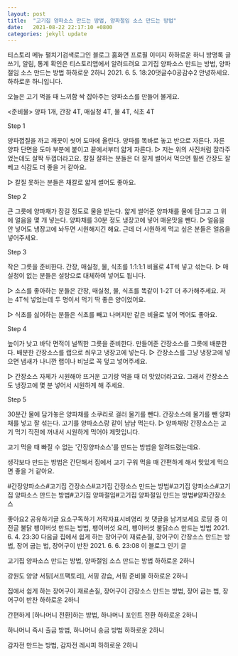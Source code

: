 ```yaml
---
layout: post
title:  "고기집 양파소스 만드는 방법, 양파절임 소스 만드는 방법"
date:   2021-08-22 22:17:10 +0800
categories: jekyll update
---
```

티스토리 메뉴 펼치기검색로그인
블로그 홈화면
프로필 이미지
하하로운 하니
방명록
글쓰기, 알림, 통계 확인은 티스토리앱에서
알려드려요
고기집 양파소스 만드는 방법, 양파절임 소스 만드는 방법
하하로운 2하니
2021. 6. 5. 18:20댓글수0공감수2
안녕하세요. 하하로운 하니입니다.

오늘은 고기 먹을 때 느끼함 싹 잡아주는 양파소스를 만들어 볼게요.

<준비물>
양파 1개, 간장 4T, 매실청 4T, 물 4T, 식초 4T

Step 1




양파껍질을 까고 깨끗이 씻어 도마에 올린다.
양파를 똑바로 놓고 반으로 자른다.
자른 양파 단면을 도마 부분에 붙이고 끝에서부터 얇게 자른다.
▷ 저는 위의 사진처럼 잘라주었는데도 살짝 두껍더라고요. 칼질 잘하는 분들은 더 잘게 썰어서 먹으면 훨씬 간장도 잘 베고 식감도 더 좋을 거 같아요.

▷ 칼질 못하는 분들은 채칼로 얇게 썰어도 좋아요.

Step 2


큰 그릇에 양파채가 잠길 정도로 물을 받는다.
얇게 썰어준 양파채를 물에 담그고 그 위에 얼음을 몇 개 넣는다.
양파채를 30분 정도 냉장고에 넣어 매운맛을 뺀다.
▷ 얼음을 안 넣어도 냉장고에 놔두면 시원해지긴 해요. 근데 더 시원하게 먹고 싶은 분들은 얼음을 넣어주세요.

Step 3




작은 그릇을 준비한다.
간장, 매실청, 물, 식초를 1:1:1:1 비율로 4T씩 넣고 섞는다.
▷ 매실청이 없는 분들은 설탕으로 대체하여 넣어도 됩니다.

▷ 소스를 좋아하는 분들은 간장, 매실청, 물, 식초를 똑같이 1-2T 더 추가해주세요. 저는 4T씩 넣었는데 두 명이서 먹기 딱 좋은 양이었어요.

▷ 식초를 싫어하는 분들은 식초를 빼고 나머지만 같은 비율로 넣어 먹어도 좋아요.

Step 4


높이가 낮고 바닥 면적이 널찍한 그릇을 준비한다.
만들어준 간장소스를 그릇에 배분한다.
배분한 간장소스를 랩으로 씌우고 냉장고에 넣는다.
▷ 간장소스를 그냥 냉장고에 넣으면 냄새가 나니깐 랩이나 비닐로 꼭 덮고 넣어주세요.

▷ 간장소스 자체가 시원해야 뜨거운 고기랑 먹을 때 더 맛있더라고요. 그래서 간장소스도 냉장고에 몇 분 넣어서 시원하게 해 주세요.

Step 5



30분간 물에 담가놓은 양파채를 소쿠리로 걸러 물기를 뺀다.
간장소스에 물기를 뺀 양파채를 넣고 잘 섞는다.
고기를 양파소스랑 같이 냠냠 먹는다.
▷ 양파채랑 간장소스는 고기 먹기 직전에 꺼내서 시원하게 먹어야 제맛입니다.

 

고기 먹을 때 빠질 수 없는 '간장양파소스'를 만드는 방법을 알려드렸는데요.

생각보다 만드는 방법은 간단해서 집에서 고기 구워 먹을 때 간편하게 해서 맛있게 먹으면 좋을 거 같아요.


#간장양파소스#고기집 간장소스#고기집 간장소스 만드는 방법#고기집 양파소스#고기집 양파소스 만드는 방법#고기집 양파절임#고기집 양파절임 만드는 방법#양파간장소스

좋아요2
공유하기글 요소구독하기
저작자표시비영리
첫 댓글을 남겨보세요
로딩 중
이전글
불닭 팽이버섯 만드는 방법, 팽이버섯 요리, 팽이버섯 불닭소스 만드는 방법
2021. 6. 4. 23:30
다음글
집에서 쉽게 하는 장어구이 재료손질, 장어구이 간장소스 만드는 방법, 장어 굽는 법, 장어구이 반찬
2021. 6. 6. 23:08
이 블로그 인기 글

고기집 양파소스 만드는 방법, 양파절임 소스 만드는 방법
하하로운 2하니

강원도 양양 서핑[서프팩토리], 서핑 강습, 서핑 준비물
하하로운 2하니

집에서 쉽게 하는 장어구이 재료손질, 장어구이 간장소스 만드는 방법, 장어 굽는 법, 장어구이 반찬
하하로운 2하니

간편하게 [하나머니 전환]하는 방법, 하나머니 포인트 전환
하하로운 2하니

하나머니 즉시 출금 방법, 하나머니 송금 방법
하하로운 2하니

감자전 만드는 방법, 감자전 레시피
하하로운 2하니
